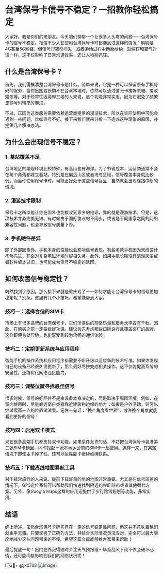 # 台湾保号卡信号不稳定？一招教你轻松搞定

大家好，我是你们的老朋友。今天咱们聊聊一个让很多人头疼的问题——台湾保号卡的信号不稳定。相信不少人在使用台湾保号卡时都遇到过这样的情况：明明是4G甚至5G网络，但信号却突然消失；或者通话过程中断断续续，就像在和空气对话一样。这不仅影响了日常沟通效率，还让人特别抓狂。

## 什么是台湾保号卡？

首先，我们得搞清楚台湾保号卡是什么。简单来说，它是一种可以保留原有手机号码的服务，当你出国或长期不在台湾本地时，依然可以通过这张卡接听来电、接收短信等。对于经常往返两岸三地的人来说，这个功能非常实用，因为它避免了频繁更换号码带来的麻烦。

不过，正因为这类服务需要依赖运营商提供的漫游技术，所以在实际使用中可能会遇到一些问题，比如信号不好。接下来我们就来分析一下造成这种现象的原因，并提供几个解决办法。

## 为什么会出现信号不稳定？

### 1. 基站覆盖不足

台湾地区的地理环境比较特殊，有高山也有海洋。为了节省成本，运营商通常不会在每个角落都建立基站。特别是在偏远山区或者海岛区域，信号覆盖本身就比较弱。而当你使用保号卡时，可能正好处于这些信号盲区，自然就会出现连接中断的情况。

### 2. 漫游技术限制

保号卡之所以能让你在国外也能接收到家乡的电话，靠的就是漫游技术。但是，这项技术并非完美无缺。有时候由于国际协议的不同步，或者是不同国家之间的网络兼容性问题，也会导致信号质量下降。

### 3. 手机硬件差异

除了外部因素外，手机本身的性能也会影响信号表现。有些老款手机因为天线设计不够先进，在面对复杂电磁环境时容易失灵。此外，如果手机长期没有清理灰尘或者软件版本过旧，也可能成为信号不稳定的诱因。

## 如何改善信号稳定性？

既然找到了原因，那么接下来就是重头戏了——如何才能让台湾保号卡的信号更加稳定呢？别急，这里有几个小技巧，希望能帮到大家。

### 技巧一：选择合适的SIM卡

市场上有很多品牌的台湾保号卡，它们所提供的网络质量和服务水平各有千秋。因此，在购买之前一定要做好功课。建议优先考虑那些口碑良好且覆盖面广的品牌，这样即便身处异地，也能享受到较为流畅的通信体验。

### 技巧二：定期更新系统与应用程序

智能手机的操作系统和应用程序都需要不断升级以适应新的技术标准。如果你发现自己的设备已经很久没更新了，那么最好尽快完成相关操作。这不仅能提高系统的安全性，还能优化网络连接能力。

### 技巧三：调整位置寻找最佳信号

很多时候，信号的好坏并不是由设备本身决定的，而是取决于周围环境。例如，在室内使用时，尽量靠近窗户或者靠近建筑物边缘的地方；如果是户外活动，则可以尝试爬高一点的位置试试看。记住一句话：“换个角度看世界”，或许换个角度就能看到更好的信号！

### 技巧四：启用双卡模式

现在很多高端手机都支持双卡功能。如果条件允许的话，不妨把台湾保号卡装进第二张SIM卡槽里，同时搭配一张本地运营商的SIM卡一起使用。这样一来，在某些情况下即使主卡掉了线，还可以依靠副卡继续维持联系。

### 技巧五：下载离线地图导航工具

对于经常旅行的人来说，提前下载好目的地的地图非常重要。尤其是在信号较差的情况下，GPS定位系统可以帮助我们快速找到附近的WiFi热点或者其他替代方案。另外，像Google Maps这样的应用还提供了步行路线规划等功能，非常实用。

## 结语

综上所述，虽然台湾保号卡确实存在一定的信号稳定性问题，但这并不意味着我们就束手无策。只要掌握了正确的方法，并结合实际情况灵活应对，完全可以最大限度地减少这些问题带来的不便。希望这篇文章能够给大家带来帮助！

最后提醒一句：出门在外记得随时关注天气预报哦～毕竟刮风下雨不仅会破坏心情，还可能间接影响到我们的网络状况呢！

[TG💪+ @jx0703 ![Image](https://github.com/user-attachments/assets/dbca1d08-cadb-493c-b0ec-ad6f7a83f270)]